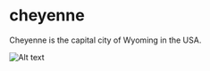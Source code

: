 # cheyenne
Cheyenne is the capital city of Wyoming in the USA.

![Alt text](cheyenne-bison.jpg?raw=true)
